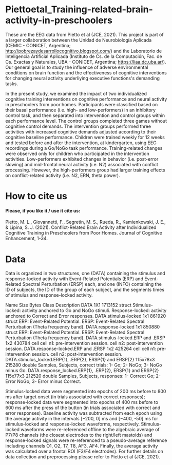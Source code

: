 # Piettoetal_Training-related-brain-activity-in-preschoolers
These are the EEG data from Pietto et al (JCE, 2021). This project is part of a larger collaboration between the Unidad de Neurobiología Aplicada (CEMIC - CONICET, Argentina; http://pobrezaydesarrollocognitivo.blogspot.com/) and the Laboratorio de Inteligencia Artificial Aplicada (Instituto de Cs. de la Computación, Fac. de Cs. Exactas y Naturales, UBA - CONICET, Argentina; https://liaa.dc.uba.ar/). Our general goal is to study the influence of adverse environmental conditions on brain function and the effectiveness of cognitive interventions for changing neural activity underliying executive functions's demanding tasks.

In the present study, we examined the impact of two individualized cognitive training interventions on cognitive performance and neural activity in preschoolers from poor homes. Participants were classified based on their basal performance (i.e. high- and low-performers) in an inhibitory control task, and then separated into intervention and control groups within each performance level. The control groups completed three games without cognitive control demands. The intervention groups performed three activities with increased cognitive demands adjusted according to their cognitive baseline performance. Children were trained weekly for 12 weeks and tested before and after the intervention, at kindergarten, using EEG recordings during a Go/NoGo task performance. Training-related changes were observed only for children who participated in the intervention activities. Low-performers exhibited changes in behavior (i.e. post-error slowing) and mid-frontal neural activity (i.e. N2) associated with conflict processing. However, the high-performers group had larger training effects on conflict-related activity (i.e. N2, ERN, theta power).

# How to cite us
#### Please, if you like it / use it cite us:
Pietto, M. L., Giovannetti, F., Segretin, M. S., Rueda, R., Kamienkowski, J. E., & Lipina, S. J. (2021). Conflict-Related Brain Activity after Individualized Cognitive Training in Preschoolers from Poor Homes. Journal of Cognitive Enhancement, 1-34.

# Data
Data is organized in two structures, one (DATA) containing the stimulus and response-locked activity with Event-Related Potentials (ERP) and Event-Related Spectral Perturbation (ERSP) each, and one (INFO) containing the ID of subjects, the ID of the group of each subject, and the segments times of stimulus and response-locked activity.

Name 	Size 	Bytes 	Class 	Description
DATA  1X1   1713152 struct  Stimulus-locked: activity anchored to Go and NoGo stimuli. Response-locked: activity anchored to Correct and Error responses.
DATA.stimulus-locked 1x1 861920  struct  ERP: Event-Related Potential. ERSP: Event-Related Spectral Perturbation (Theta frequency band).
DATA.response-locked 1x1 850880  struct  ERP: Event-Related Potential. ERSP: Event-Related Spectral Perturbation (Theta frequency band).
DATA.stimulus-locked.ERP and .ERSP  1x2 430784  cell  cell n1: pre-intervention session. cell n2: post-intervention session.
DATA.response-locked.ERP and .ERSP  1x2 425264  cell  cell n1: pre-intervention session. cell n2: post-intervention session.
DATA.stimulus_locked.ERP{1}, .ERP{2}, ERSP{1} and ERSP{2} 115x78x3  215280 double  Samples, Subjects, correct trials: 1- Go; 2- NoGo; 3- NoGo minus Go.
DATA.response_locked.ERP{1}, .ERP{2}, ERSP{1} and ERSP{2} 115x77x3  212520 double  Samples, Subjects, responses: 1- Correct Go; 2- Error NoGo; 3- Error minus Correct.

Stimulus-locked data were segmented into epochs of 200 ms before to 800 ms after target onset (in trials associated with correct responses); response-locked data were segmented into epochs of 400 ms before to 600 ms after the press of the button (in trials associated with correct and error responses). Baseline activity was subtracted from each epoch using the average activity in the intervals [−200, 0] ms and [−400, -50] ms for stimulus-locked and response-locked waveforms, respectively.  Stimulus-locked waveforms were re-referenced offline to the algebraic average of P7/P8 channels (the closest electrodes to the right/left mastoids) and response-locked signals were re-referenced to a pseudo-average reference including channels O1, O2, T7, T8, AF3, AF4. Finally, the average activity was calculated over a frontal ROI (F3/F4 electrodes). For further details on data collection and preprocessing please refer to Pietto et al (JCE, 2021).
